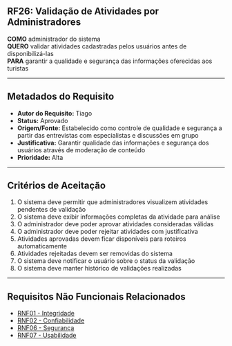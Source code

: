 ## RF26: Validação de Atividades por Administradores

**COMO** administrador do sistema  
**QUERO** validar atividades cadastradas pelos usuários antes de disponibilizá-las  
**PARA** garantir a qualidade e segurança das informações oferecidas aos turistas

---

## Metadados do Requisito

- **Autor do Requisito:** Tiago
- **Status:** Aprovado
- **Origem/Fonte:** Estabelecido como controle de qualidade e segurança a partir das entrevistas com especialistas e discussões em grupo
- **Justificativa:** Garantir qualidade das informações e segurança dos usuários através de moderação de conteúdo
- **Prioridade:** Alta

---

## Critérios de Aceitação

1. O sistema deve permitir que administradores visualizem atividades pendentes de validação
2. O sistema deve exibir informações completas da atividade para análise
3. O administrador deve poder aprovar atividades consideradas válidas
4. O administrador deve poder rejeitar atividades com justificativa
5. Atividades aprovadas devem ficar disponíveis para roteiros automaticamente
6. Atividades rejeitadas devem ser removidas do sistema
7. O sistema deve notificar o usuário sobre o status da validação
8. O sistema deve manter histórico de validações realizadas

---

## Requisitos Não Funcionais Relacionados

- [RNF01 - Integridade](../non_functional/RNF01.md)
- [RNF02 - Confiabilidade](../non_functional/RNF02.md)
- [RNF06 - Segurança](../non_functional/RNF06.md)
- [RNF07 - Usabilidade](../non_functional/RNF07.md)
